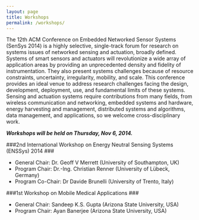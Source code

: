 ```yaml
---
layout: page
title: Workshops
permalink: /workshops/
---
```


The 12th ACM Conference on Embedded Networked Sensor Systems (SenSys 2014) is a highly selective, single-track forum for research on systems issues of networked sensing and actuation, broadly defined. Systems of smart sensors and actuators will revolutionize a wide array of application areas by providing an unprecedented density and fidelity of instrumentation. They also present systems challenges because of resource constraints, uncertainty, irregularity, mobility, and scale. This conference provides an ideal venue to address research challenges facing the design, development, deployment, use, and fundamental limits of these systems. Sensing and actuation systems require contributions from many fields, from wireless communication and networking, embedded systems and hardware, energy harvesting and management, distributed systems and algorithms, data management, and applications, so we welcome cross-disciplinary work.

***Workshops will be held on Thursday, Nov 6, 2014.***

###2nd International Workshop on Energy Neutral Sensing Systems (ENSSys) 2014 ###
+ General Chair: Dr. Geoff V Merrett (University of Southampton, UK) 
+ Program Chair: Dr.-Ing. Christian Renner (University of Lübeck, Germany) 
+ Program Co-Chair: Dr Davide Brunelli (University of Trento, Italy)

###1st Workshop on Mobile Medical Applications ###
+ General Chair: Sandeep K.S. Gupta (Arizona State University, USA) 
+ Program Chair: Ayan Banerjee (Arizona State University, USA)

